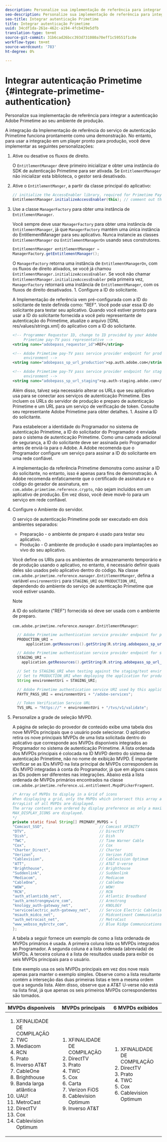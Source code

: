 ```yaml
---
description: Personalize sua implementação de referência para integrar a autenticação Adobe Primetime ao seu ambiente de produção.
seo-description: Personalize sua implementação de referência para integrar a autenticação Adobe Primetime ao seu ambiente de produção.
seo-title: Integrar autenticação Primetime
title: Integrar autenticação Primetime
uuid: 34cdf1da-261e-462c-a194-4fcb439e5dfb
translation-type: tm+mt
source-git-commit: 31b6cad26bcc393d731080a70eff1c59551f1c8e
workflow-type: tm+mt
source-wordcount: '783'
ht-degree: 0%

---
```



# Integrar autenticação Primetime {#integrate-primetime-authentication}

Personalize sua implementação de referência para integrar a autenticação Adobe Primetime ao seu ambiente de produção.

A integração da Implementação de referência do serviço de autenticação Primetime funciona prontamente como uma demonstração. No entanto, para usar a integração em um player pronto para produção, você deve implementar as seguintes personalizações:

1. Ative ou desative os fluxos de direito.

   O `EntitlementManager` deve primeiro inicializar e obter uma instância do SDK de autenticação Primetime para ser ativada. Se `EntitlementManager` não inicializar esta biblioteca, o gestor será desativado.
1. Ative o `EntitlementManger`, a partir da classe principal do aplicativo:

   ```java
   // initialize the AccessEnabler library, required for Primetime PayTV Pass entitlement workflows 
   EntitlementManager.initializeAccessEnabler(this); // comment out this line to disable entitlement workflows
   ```

1. Use a classe `ManagerFactory` para obter uma instância de `EntitlementManager`.

   Você sempre deve usar `ManagerFactory` para obter uma instância de `EntitlementManager`, já que `ManagerFactory` mantém uma única instância do EntitlementManager para seu aplicativo. Nunca instancie as classes `EntitlementManager` ou `EntitlementManagerOn` usando seus construtores.

   ```java
   EntitlementManager entitlementManager =  
   ManagerFactory.getEntitlementManager();
   ```

   O `ManagerFactory` retorna uma instância de `EntitlementManagerOn`, com os fluxos de direito ativados, se você já chamou `EntitlementManager.initializeAccessEnabler`. Se você não chamar `EntitlementManager.initializeAccessEnabler` pela primeira vez, `ManagerFactory` retornará uma instância de `EntitlementManager`, com os fluxos de direito desativados. 1. Configure a ID do solicitante.

   A Implementação de referência vem pré-configurada com a ID do solicitante de teste definida como: &quot;REF&quot;. Você pode usar essa ID do solicitante para testar seu aplicativo. Quando você estiver pronto para usar a ID do solicitante fornecida a você pelo representante de autenticação do Primetime, atualize o arquivo [!DNL res/values/strings.xml] do aplicativo com a ID do solicitante.

   ```xml
   <!-- Programmer Requestor ID, change to ID provided by your Adobe  
        Primetime pay-TV pass representative --> 
   <string name="adobepass_requestor_id">REF</string> 
   
   <!-- Adobe Primetime pay-TV pass service provider endpoint for production 
        environment --> 
   <string name="adobepass_sp_url_production">sp.auth.adobe.com</string> 
   
   <!-- Adobe Primetime pay-TV pass service provider endpoint for staging  
        environment --> 
   <string name="adobepass_sp_url_staging">sp.auth-staging.adobe.com</string>
   ```

   Além disso, talvez seja necessário alterar os URLs que seu aplicativo usa para se conectar aos serviços de autenticação Primetime. Eles incluem os URLs do servidor de produção e preparo de autenticação Primetime e um URL para um serviço de verificação de token. Consulte seu representante Adobe Primetime para obter detalhes. 1. Assine a ID do solicitante.

   Para estabelecer a identidade do Programador no sistema de autenticação Primetime, a ID do solicitador do Programador é enviada para o sistema de autenticação Primetime. Como uma camada adicional de segurança, a ID do solicitante deve ser assinada pelo Programador antes de enviá-la para o Adobe. A Adobe recomenda que o Programador configure um serviço para assinar a ID do solicitante em uma rede confiável.

   A implementação da referência Primetime demonstra como assinar a ID do solicitante, no entanto, isso é apenas para fins de demonstração. A Adobe recomenda enfaticamente que o certificado de assinatura e o código do gerador de assinatura, em `com.adobe.primetime.reference.crypto`, não sejam incluídos em um aplicativo de produção. Em vez disso, você deve movê-lo para um serviço em rede confiável.

1. Configure o Ambiente do servidor.

   O serviço de autenticação Primetime pode ser executado em dois ambientes separados:

   * Preparação - o ambiente de preparo é usado para testar seu aplicativo.
   * Produção - O ambiente de produção é usado para implantações ao vivo do seu aplicativo.

   Você define os URIs para os ambientes de armazenamento temporário e de produção usando o aplicativo, no entanto, é necessário definir quais deles são usados pelo aplicativo dentro do código. Na classe `com.adobe.primetime.reference.manager.EntitlementManger`, defina a variável `environmentUri` para `STAGING_URI` ou `PRODUCTION_URI`, dependendo do ambiente do serviço de autenticação Primetime que você estiver usando.

   >[!NOTE]
   >
   >A ID do solicitante (&quot;REF&quot;) fornecida só deve ser usada com o ambiente de preparo.

   `com.adobe.primetime.reference.manager.EntitlementManager`:

   ```java
     // Adobe Primetime authentication service provider endpoint for production environment 
     PRODUCTION_URI = 
         application.getResources().getString(R.string.adobepass_sp_url_production); 
   
     // Adobe Primetime authentication service provider endpoint for staging environment 
     STAGING_URI = 
       application.getResources().getString(R.string.adobepass_sp_url_staging); 
   
     // Set to STAGING_URI when testing against the staging/test environment 
     // Set to PRODUCTION_URI when deploying the application for production use 
     String environmentUri = STAGING_URI; 
   
     // Adobe Primetime authentication service URI used by this application 
     PAYTV_PASS_URI = environmentUri + "/adobe-services"; 
   
     // Token Verification Service URL 
     TVS_URL = "https://" + environmentUri + "/tvs/v1/validate";
   ```

1. Personalize a grade de seleção MVPD.

   A página de seleção do provedor de conteúdo exibe uma tabela dos nove MVPDs principais que o usuário pode selecionar. O aplicativo retira os nove principais MVPDs de uma lista solicitada dentro do aplicativo que corresponde aos MVPDs disponíveis integrados ao Programador no sistema de autenticação Primetime. A lista ordenada dos MVPDs principais é colocada na ID MVPD dentro do sistema de autenticação Primetime, não no nome de exibição MVPD. É importante verificar se as IDs MVPD na lista principal de MVPDs correspondem às IDs MVPD integradas à conta do Programador, já que em alguns casos as IDs podem ser diferentes nas integrações. Abaixo está a lista ordenada de MVPDs primários encontrados na classe `com.adobe.primetime.reference.ui.entitlement.MvpdPickerFragment`.

   ```java
   /* Array of MVPDs to display in a Grid of icons 
   When displaying a grid, only the MVPDs which intersect this array and the 
   ArrayList of all MVPDs are displayed. 
   The array contents are ordered by display preference as only a maximum of 
   MAX_DISPLAY_ICONS are displayed. 
   */ 
   private static final String[] PRIMARY_MVPDS = { 
   "Comcast_SSO",                         // Comcast XFINITY 
   "DTV",                                 // DirectTV 
   "Dish",                                // Dish 
   "TWC",                                 // Time Warner Cable 
   "Cox",                                 // Cox 
   "Charter_Direct",                      // Charter 
   "Verizon",                             // Verizon FiOS 
   "Cablevision",                         // Cablevision Optimum 
   "ATT",                                 // AT&T U-verse 
   "Brighthouse",                         // Brighthouse 
   "Suddenlink",                          // Suddenlink 
   "Mediacom",                            // Mediacom 
   "CableOne",                            // CableOne 
   "WOW",                                 // WOW! 
   "RCN",                                 // RCN 
   "auth_atlanticbb_net",                 // Atlantic Broadband 
   "auth_armstrongmywire_com",            // Armstrong 
   "knology_auth-gateway_net",            // KNOLOGY 
   "serviceelectric_auth-gateway_net",    // Service Electric Cablevision 
   "msauth_midco_net",                    // Midcontinent Communications 
   "auth_metrocast_net",                  // MetroCast 
   "www_websso_mybrctv_com",              // Blue Ridge Communications 
   };
   ```

   A tabela a seguir fornece um exemplo de como a lista ordenada de MVPDs primários é usada. A primeira coluna lista os MVPDs integrados ao Programador. A segunda coluna é a lista ordenada (abreviada) de MVPDs. A terceira coluna é a lista de resultados usada para exibir os seis MVPDs principais para o usuário.

   Este exemplo usa os seis MVPDs principais em vez dos nove reais apenas para manter o exemplo simples. Observe como a lista resultante contém a interseção das duas primeiras listas e tem a mesma ordem que a segunda lista. Além disso, observe que a AT&amp;T U-verse não está na lista final, já que apenas os seis primeiros MVPDs correspondentes são tomados.

| MVPDs disponíveis | MVPDs principais | 6 MVPDs exibidos |
|--- |--- |--- |
| <ol><li>XFINALIDADE DE COMPILAÇÃO</li><li>TWC</li><li>Mediacom</li><li>RCN</li><li>Prato</li><li>Inverso AT&amp;T</li><li>CableOne</li><li>Brighthouse</li><li>Banda larga atlântica</li><li>UAU!</li><li>MetroCast</li><li>DirectTV </li><li>Cox</li><li>Cablevision Optimum</li></ol> | <ol><li>XFINALIDADE DE COMPILAÇÃO</li><li>DirectTV</li><li>Prato</li><li> TWC</li><li>Cox</li><li>Carta</li><li>Verizon FiOS</li><li>Cablevision Optimum</li><li>Inverso AT&amp;T</li></ol> | <ol><li>XFINALIDADE DE COMPILAÇÃO</li><li>DirectTV</li><li>Prato</li><li>TWC</li><li>Cox</li><li>Cablevision Optimum</li></ol> |
